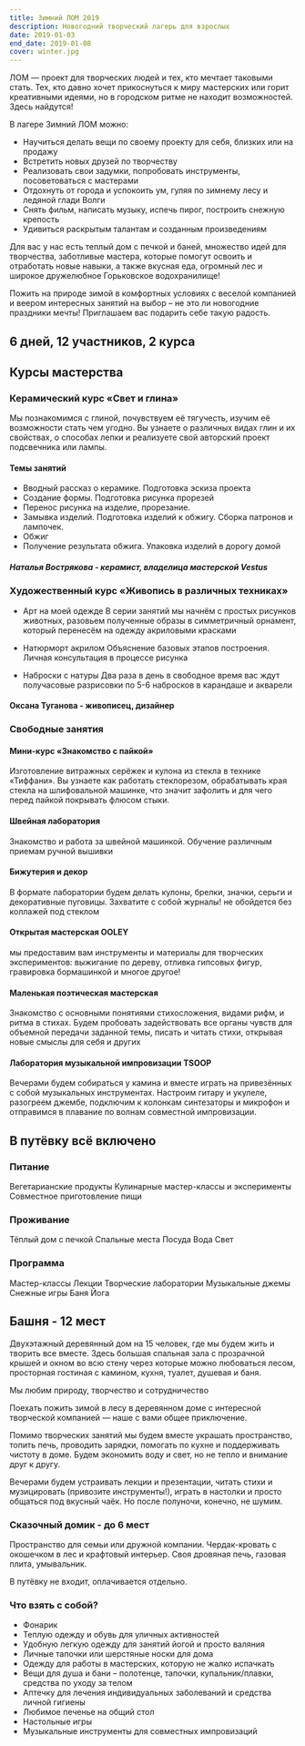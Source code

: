 ```yaml
---
title: Зимний ЛОМ 2019
description: Новогодний творческий лагерь для взрослых
date: 2019-01-03
end_date: 2019-01-08
cover: winter.jpg
---
```


ЛОМ — проект для творческих людей и тех, кто мечтает таковыми стать. Тех, кто давно хочет прикоснуться к миру мастерских или горит креативными идеями, но в городском ритме не находит возможностей. Здесь найдутся!

В лагере Зимний ЛОМ можно:

- Научиться делать вещи по своему проекту для себя, близких или на продажу
- Встретить новых друзей по творчеству
- Реализовать свои задумки, попробовать инструменты, посоветоваться с мастерами
- Отдохнуть от города и успокоить ум, гуляя по зимнему лесу и ледяной глади Волги
- Снять фильм, написать музыку, испечь пирог, построить снежную крепость
- Удивиться раскрытым талантам и созданным произведениям

Для вас у нас есть теплый дом с печкой и баней, множество идей для творчества, заботливые мастера, которые помогут освоить и отработать новые навыки, а также вкусная еда, огромный лес и широкое дружелюбное Горьковское водохранилище!

Пожить на природе зимой в комфортных условиях с веселой компанией и веером интересных занятий на выбор – не это ли новогодние праздники мечты! Приглашаем вас подарить себе такую радость.

## 6 дней, 12 участников, 2 курса

## Курсы мастерства

### Керамический курс «Свет и глина»

Мы познакомимся с глиной, почувствуем её тягучесть, изучим её возможности стать чем угодно. Вы узнаете о различных видах глин и их свойствах, о способах лепки и реализуете свой авторский проект подсвечника или лампы.

#### Темы занятий

- Вводный рассказ о керамике. Подготовка эскиза проекта
- Создание формы. Подготовка рисунка прорезей
- Перенос рисунка на изделие, прорезание.
- Замывка изделий. Подготовка изделий к обжигу. Сборка патронов и лампочек.
- Обжиг
- Получение результата обжига. Упаковка изделий в дорогу домой

##### Наталья Вострякова - керамист, владелица мастерской Vestus

### Художественный курс «Живопись в различных техниках»

- Арт на моей одежде
  В серии занятий мы начнём с простых рисунков животных, разовьем полученные образы в симметричный орнамент, который перенесём на одежду акриловыми красками

- Натюрморт акрилом
  Объяснение базовых этапов построения. Личная консультация в процессе рисунка

- Наброски с натуры
  Два раза в день в свободное время вас ждут получасовые разрисовки по 5-6 набросков в карандаше и акварели

#### Оксана Туганова - живописец, дизайнер

### Свободные занятия

#### Мини-курс «Знакомство с пайкой»

Изготовление витражных серёжек и кулона из стекла в технике «Тиффани». Вы узнаете как работать стеклорезом, обрабатывать края стекла на шлифовальной машинке, что значит зафолить и для чего перед пайкой покрывать флюсом стыки.

#### Швейная лаборатория

Знакомство и работа за швейной машинкой. Обучение различным приемам ручной вышивки

#### Бижутерия и декор

В формате лаборатории будем делать кулоны, брелки, значки, серьги и декоративные пуговицы. Захватите с собой журналы! не обойдется без коллажей под стеклом

#### Открытая мастерская OOLEY

мы предоставим вам инструменты и материалы для творческих экспериментов: выжигание по дереву, отливка гипсовых фигур, гравировка бормашинкой и многое другое!

#### Маленькая поэтическая мастерская

Знакомство с основными понятиями стихосложения, видами рифм, и ритма в стихах. Будем пробовать задействовать все органы чувств для объемной передачи заданной темы, писать и читать стихи, открывая новые смыслы для себя и других

#### Лаборатория музыкальной импровизации TSOOP

Вечерами будем собираться у камина и вместе играть на привезённых с собой музыкальных инструментах. Настроим гитару и укулеле, разогреем джембе, подключим к колонкам синтезаторы и микрофон и отправимся в плавание по волнам совместной импровизации.

## В путёвку всё включено

### Питание

Вегетарианские продукты
Кулинарные мастер-классы и эксперименты
Совместное приготовление пищи

### Проживание

Тёплый дом с печкой
Спальные места
Посуда
Вода
Свет

### Программа

Мастер-классы
Лекции
Творческие лаборатории
Музыкальные джемы
Снежные игры
Баня
Йога

## Башня - 12 мест

Двухэтажный деревянный дом на 15 человек, где мы будем жить и творить все вместе. Здесь большая спальная зала с прозрачной крышей и окном во всю стену через которые можно любоваться лесом, просторная гостиная с камином, кухня, туалет, душевая и баня.

Мы любим природу, творчество и сотрудничество

Поехать пожить зимой в лесу в деревянном доме с интересной творческой компанией — наше с вами общее приключение.

Помимо творческих занятий мы будем вместе украшать пространство, топить печь, проводить зарядки, помогать по кухне и поддерживать чистоту в доме. Будем экономить воду и свет, но не тепло и внимание друг к другу.

Вечерами будем устраивать лекции и презентации, читать стихи и музицировать (привозите инструменты!), играть в настолки и просто общаться под вкусный чаёк. Но после полуночи, конечно, не шумим.

### Сказочный домик - до 6 мест

Пространство для семьи или дружной компании. Чердак-кровать с окошечком в лес и крафтовый интерьер. Своя дровяная печь, газовая плита, умывальник.

В путёвку не входит, оплачивается отдельно.

### Что взять с собой?

- Фонарик
- Теплую одежду и обувь для уличных активностей
- Удобную легкую одежду для занятий йогой и просто валяния
- Личные тапочки или шерстяные носки для дома
- Одежду для работы в мастерских, которую не жалко испачкать
- Вещи для душа и бани – полотенце, тапочки, купальник/плавки, средства по уходу за телом
- Аптечку для лечения индивидуальных заболеваний и средства личной гигиены
- Любимое печенье на общий стол
- Настольные игры
- Музыкальные инструменты для совместных импровизаций
